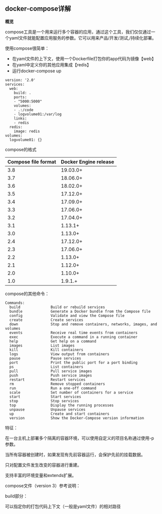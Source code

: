 ## docker-compose详解

**概览**

compose工具是一个用来运行多个容器的应用，通过这个工具，我们仅仅通过一个yaml文件就能配置应用服务的参数。它可以用来产品/开发/测试,/持续化部署。

使用compose很简单：

- 在yaml文件的上下文，使用一个Dockerfile打包你的app代码为镜像【web】
- 在yaml中定义你的其他应用集成【redis】
- 运行docker-compose up

```
version: '2.0'
services:
  web:
    build: .
    ports:
    - "5000:5000"
    volumes:
    - .:/code
    - logvolume01:/var/log
    links:
    - redis
  redis:
    image: redis
volumes:
  logvolume01: {}
```

compose的格式

| **Compose file format** | **Docker Engine release** |
| :---------------------- | :------------------------ |
| 3.8                     | 19.03.0+                  |
| 3.7                     | 18.06.0+                  |
| 3.6                     | 18.02.0+                  |
| 3.5                     | 17.12.0+                  |
| 3.4                     | 17.09.0+                  |
| 3.3                     | 17.06.0+                  |
| 3.2                     | 17.04.0+                  |
| 3.1                     | 1.13.1+                   |
| 3.0                     | 1.13.0+                   |
| 2.4                     | 17.12.0+                  |
| 2.3                     | 17.06.0+                  |
| 2.2                     | 1.13.0+                   |
| 2.1                     | 1.12.0+                   |
| 2.0                     | 1.10.0+                   |
| 1.0                     | 1.9.1.+                   |

compose的其他命令：

```
Commands:
  build              Build or rebuild services
  bundle             Generate a Docker bundle from the Compose file
  config             Validate and view the Compose file
  create             Create services
  down               Stop and remove containers, networks, images, and volumes
  events             Receive real time events from containers
  exec               Execute a command in a running container
  help               Get help on a command
  images             List images
  kill               Kill containers
  logs               View output from containers
  pause              Pause services
  port               Print the public port for a port binding
  ps                 List containers
  pull               Pull service images
  push               Push service images
  restart            Restart services
  rm                 Remove stopped containers
  run                Run a one-off command
  scale              Set number of containers for a service
  start              Start services
  stop               Stop services
  top                Display the running processes
  unpause            Unpause services
  up                 Create and start containers
  version            Show the Docker-Compose version information
```

特征：

在一台主机上部署多个隔离的容器环境，可以使用自定义的项目名称通过使用-p参数。

当所有容器被创建时，如果发现有先前容器运行，会保护先前的挂载数据。

只对配置文件发生改变的容器进行重建。

支持丰富的环境变量和extends扩展。

compose文件（version 3）参考说明：

build部分：

可以指定你的打包代码上下文（一般是yaml文件）的相对路径
